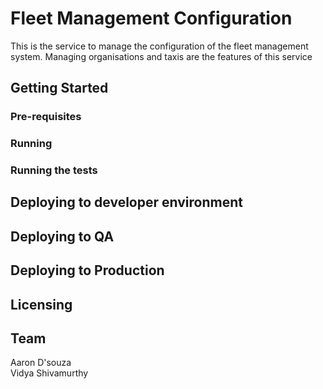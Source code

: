 # Fleet Management Configuration
This is the service to manage the configuration of the fleet management system. Managing organisations and taxis are 
the features of this service
## Getting Started

### Pre-requisites
### Running
### Running the tests

## Deploying to developer environment
## Deploying to QA
## Deploying to Production
## Licensing
## Team
Aaron D'souza<br>
Vidya Shivamurthy
